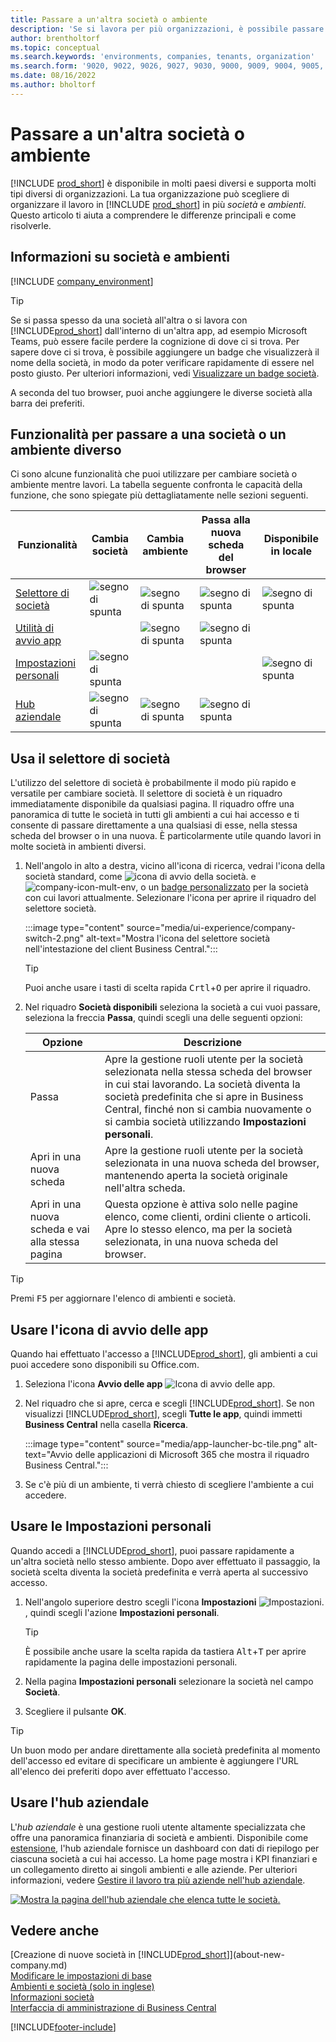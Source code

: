 ```yaml
---
title: Passare a un'altra società o ambiente
description: 'Se si lavora per più organizzazioni, è possibile passare rapidamente tra ambienti e società.'
author: brentholtorf
ms.topic: conceptual
ms.search.keywords: 'environments, companies, tenants, organization'
ms.search.form: '9020, 9022, 9026, 9027, 9030, 9000, 9009, 9004, 9005, 9024, 9006, 9007, 9010, 9016, 9017'
ms.date: 08/16/2022
ms.author: bholtorf
---
```


# <a name="switching-to-another-company-or-environment"></a>Passare a un'altra società o ambiente

[!INCLUDE [prod_short](includes/prod_short.md)] è disponibile in molti paesi diversi e supporta molti tipi diversi di organizzazioni. La tua organizzazione può scegliere di organizzare il lavoro in [!INCLUDE [prod_short](includes/prod_short.md)] in più *società* e *ambienti*. Questo articolo ti aiuta a comprendere le differenze principali e come risolverle.

## <a name="about-companies-and-environments"></a>Informazioni su società e ambienti

[!INCLUDE [company_environment](includes/company_environment.md)]

> [!TIP]
> Se si passa spesso da una società all'altra o si lavora con [!INCLUDE[prod_short](includes/prod_short.md)] dall'interno di un'altra app, ad esempio Microsoft Teams, può essere facile perdere la cognizione di dove ci si trova. Per sapere dove ci si trova, è possibile aggiungere un badge che visualizzerà il nome della società, in modo da poter verificare rapidamente di essere nel posto giusto. Per ulteriori informazioni, vedi [Visualizzare un badge società](admin-company-information.md#badge).
> 
> A seconda del tuo browser, puoi anche aggiungere le diverse società alla barra dei preferiti.  

<!--
[!INCLUDE [about-ui-learn](includes/about-ui-learn.md)]-->

## <a name="features-for-switching-company-or-environment"></a>Funzionalità per passare a una società o un ambiente diverso

Ci sono alcune funzionalità che puoi utilizzare per cambiare società o ambiente mentre lavori. La tabella seguente confronta le capacità della funzione, che sono spiegate più dettagliatamente nelle sezioni seguenti.

|Funzionalità|Cambia società|Cambia ambiente|Passa alla nuova scheda del browser| Disponibile in locale|
|-------|--------------|------------------|-------------------------|----------------------|
|[Selettore di società](#use-the-company-switcher)|![segno di spunta](media/check.png "selezionato")|![segno di spunta](media/check.png "selezionato")|![segno di spunta](media/check.png "selezionato")|![segno di spunta](media/check.png "selezionato")|
|[Utilità di avvio app](#use-the-app-launcher)||![segno di spunta](media/check.png "selezionato")|![segno di spunta](media/check.png "selezionato")||
|[Impostazioni personali](#use-my-settings)|![segno di spunta](media/check.png "selezionato")|||![segno di spunta](media/check.png "selezionato")|
|[Hub aziendale](#use-company-hub)|![segno di spunta](media/check.png "selezionato")|![segno di spunta](media/check.png "selezionato")|![segno di spunta](media/check.png "selezionato")||

## <a name="use-the-company-switcher"></a>Usa il selettore di società

L'utilizzo del selettore di società è probabilmente il modo più rapido e versatile per cambiare società. Il selettore di società è un riquadro immediatamente disponibile da qualsiasi pagina. Il riquadro offre una panoramica di tutte le società in tutti gli ambienti a cui hai accesso e ti consente di passare direttamente a una qualsiasi di esse, nella stessa scheda del browser o in una nuova. È particolarmente utile quando lavori in molte società in ambienti diversi.

1. Nell'angolo in alto a destra, vicino all'icona di ricerca, vedrai l'icona della società standard, come ![icona di avvio della società.](media/ui-experience/company-icon.png "Visualizza l'icona del selettore società utilizzata quando è presente un unico ambiente") e ![company-icon-mult-env](media/ui-experience/company-icon-multi-env.png "Visualizza l'icona del selettore società utilizzata quando sono presenti più ambienti"), o un [badge personalizzato](admin-company-information.md#badge) per la società con cui lavori attualmente. Selezionare l'icona per aprire il riquadro del selettore società.

   :::image type="content" source="media/ui-experience/company-switch-2.png" alt-text="Mostra l'icona del selettore società nell'intestazione del client Business Central.":::  

   > [!TIP]
   > Puoi anche usare i tasti di scelta rapida <kbd>Crtl</kbd>+<kbd>O</kbd> per aprire il riquadro.
2. Nel riquadro **Società disponibili** seleziona la società a cui vuoi passare, seleziona la freccia **Passa**, quindi scegli una delle seguenti opzioni:

   |Opzione|Descrizione|
   |------|-----------|
   |Passa|Apre la gestione ruoli utente per la società selezionata nella stessa scheda del browser in cui stai lavorando. La società diventa la società predefinita che si apre in Business Central, finché non si cambia nuovamente o si cambia società utilizzando **Impostazioni personali**. |
   |Apri in una nuova scheda|Apre la gestione ruoli utente per la società selezionata in una nuova scheda del browser, mantenendo aperta la società originale nell'altra scheda.|
   |Apri in una nuova scheda e vai alla stessa pagina|Questa opzione è attiva solo nelle pagine elenco, come clienti, ordini cliente o articoli. Apre lo stesso elenco, ma per la società selezionata, in una nuova scheda del browser. |

> [!TIP]
> Premi <kbd>F5</kbd> per aggiornare l'elenco di ambienti e società.

## <a name="use-the-app-launcher"></a>Usare l'icona di avvio delle app

Quando hai effettuato l'accesso a [!INCLUDE[prod_short](includes/prod_short.md)], gli ambienti a cui puoi accedere sono disponibili su Office.com.  

1. Seleziona l'icona **Avvio delle app** ![Icona di avvio delle app.](media/app-launcher-icon.png "L'avvio delle applicazioni fornisce l'accesso a più funzionalità")
2. Nel riquadro che si apre, cerca e scegli [!INCLUDE[prod_short](includes/prod_short.md)]. Se non visualizzi [!INCLUDE[prod_short](includes/prod_short.md)], scegli **Tutte le app**, quindi immetti **Business Central** nella casella **Ricerca**.

   :::image type="content" source="media/app-launcher-bc-tile.png" alt-text="Avvio delle applicazioni di Microsoft 365 che mostra il riquadro Business Central.":::  

3. Se c'è più di un ambiente, ti verrà chiesto di scegliere l'ambiente a cui accedere.

<!--
The following image shows tiles for accessing production and sandbox environments on the Dynamics 365 Home page.

:::image type="content" source="media/app-picker-environments.png" alt-text="The Dynamics 365 Home page showing production and sandbox environments.":::
-->
## <a name="use-my-settings"></a>Usare le Impostazioni personali

Quando accedi a [!INCLUDE[prod_short](includes/prod_short.md)], puoi passare rapidamente a un'altra società nello stesso ambiente. Dopo aver effettuato il passaggio, la società scelta diventa la società predefinita e verrà aperta al successivo accesso.

1. Nell'angolo superiore destro scegli l'icona **Impostazioni** ![Impostazioni.](media/ui-experience/settings_icon_small.png "Icona Impostazioni per Gestione ruolo utente"), quindi scegli l'azione **Impostazioni personali**.

    > [!TIP]
    > È possibile anche usare la scelta rapida da tastiera <kbd>Alt</kbd>+<kbd>T</kbd> per aprire rapidamente la pagina delle impostazioni personali.

2. Nella pagina **Impostazioni personali** selezionare la società nel campo **Società**.  
3. Scegliere il pulsante **OK**.

> [!TIP]
> Un buon modo per andare direttamente alla società predefinita al momento dell'accesso ed evitare di specificare un ambiente è aggiungere l'URL all'elenco dei preferiti dopo aver effettuato l'accesso.

## <a name="use-company-hub"></a>Usare l'hub aziendale

L'*hub aziendale* è una gestione ruoli utente altamente specializzata che offre una panoramica finanziaria di società e ambienti. Disponibile come [estensione](ui-extensions-company-hub.md), l'hub aziendale fornisce un dashboard con dati di riepilogo per ciascuna società a cui hai accesso. La home page mostra i KPI finanziari e un collegamento diretto ai singoli ambienti e alle aziende. Per ulteriori informazioni, vedere [Gestire il lavoro tra più aziende nell'hub aziendale](company-hub.md).

[![Mostra la pagina dell'hub aziendale che elenca tutte le società.](media/company-hub.png)](media/company-hub.png#lightbox)  

## <a name="see-also"></a>Vedere anche

[Creazione di nuove società in [!INCLUDE[prod_short](includes/prod_short.md)]](about-new-company.md)  
[Modificare le impostazioni di base](ui-change-basic-settings.md)  
[Ambienti e società (solo in inglese)](/dynamics365/business-central/dev-itpro/administration/tenant-environment-topology)  
[Informazioni società](admin-company-information.md)  
[Interfaccia di amministrazione di Business Central](/dynamics365/business-central/dev-itpro/administration/tenant-admin-center)  

[!INCLUDE[footer-include](includes/footer-banner.md)]
